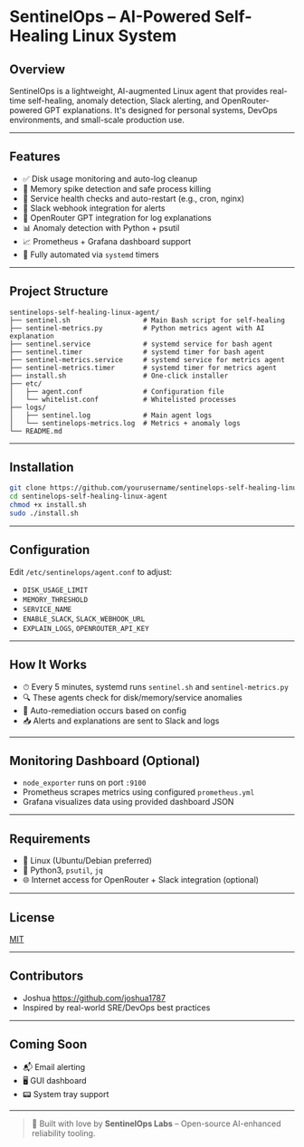 # SentinelOps – AI-Powered Self-Healing Linux System

## Overview
SentinelOps is a lightweight, AI-augmented Linux agent that provides real-time self-healing, anomaly detection, Slack alerting, and OpenRouter-powered GPT explanations. It's designed for personal systems, DevOps environments, and small-scale production use.

---

## Features
- ✅ Disk usage monitoring and auto-log cleanup
- 🚨 Memory spike detection and safe process killing
- 🔄 Service health checks and auto-restart (e.g., cron, nginx)
- 📩 Slack webhook integration for alerts
- 🤖 OpenRouter GPT integration for log explanations
- 📊 Anomaly detection with Python + psutil
- 📈 Prometheus + Grafana dashboard support
- 🔁 Fully automated via `systemd` timers

---

## Project Structure
```
sentinelops-self-healing-linux-agent/
├── sentinel.sh                  # Main Bash script for self-healing
├── sentinel-metrics.py          # Python metrics agent with AI explanation
├── sentinel.service             # systemd service for bash agent
├── sentinel.timer               # systemd timer for bash agent
├── sentinel-metrics.service     # systemd service for metrics agent
├── sentinel-metrics.timer       # systemd timer for metrics agent
├── install.sh                   # One-click installer
├── etc/
│   ├── agent.conf               # Configuration file
│   └── whitelist.conf           # Whitelisted processes
├── logs/
│   ├── sentinel.log             # Main agent logs
│   └── sentinelops-metrics.log  # Metrics + anomaly logs
└── README.md
```

---

## Installation
```bash
git clone https://github.com/yourusername/sentinelops-self-healing-linux-agent.git
cd sentinelops-self-healing-linux-agent
chmod +x install.sh
sudo ./install.sh
```

---

## Configuration
Edit `/etc/sentinelops/agent.conf` to adjust:
- `DISK_USAGE_LIMIT`
- `MEMORY_THRESHOLD`
- `SERVICE_NAME`
- `ENABLE_SLACK`, `SLACK_WEBHOOK_URL`
- `EXPLAIN_LOGS`, `OPENROUTER_API_KEY`

---

## How It Works
- ⏱ Every 5 minutes, systemd runs `sentinel.sh` and `sentinel-metrics.py`
- 🔍 These agents check for disk/memory/service anomalies
- 🔧 Auto-remediation occurs based on config
- 📥 Alerts and explanations are sent to Slack and logs

---

## Monitoring Dashboard (Optional)
- `node_exporter` runs on port `:9100`
- Prometheus scrapes metrics using configured `prometheus.yml`
- Grafana visualizes data using provided dashboard JSON

---

## Requirements
- 🐧 Linux (Ubuntu/Debian preferred)
- 🐍 Python3, `psutil`, `jq`
- 🌐 Internet access for OpenRouter + Slack integration (optional)

---

## License
[MIT](https://opensource.org/licenses/MIT)

---

## Contributors
- Joshua  https://github.com/joshua1787
- Inspired by real-world SRE/DevOps best practices

---

## Coming Soon
- 📬 Email alerting
- 🖥 GUI dashboard
- 📟 System tray support

---

> 🔧 Built with love by **SentinelOps Labs** – Open-source AI-enhanced reliability tooling.

